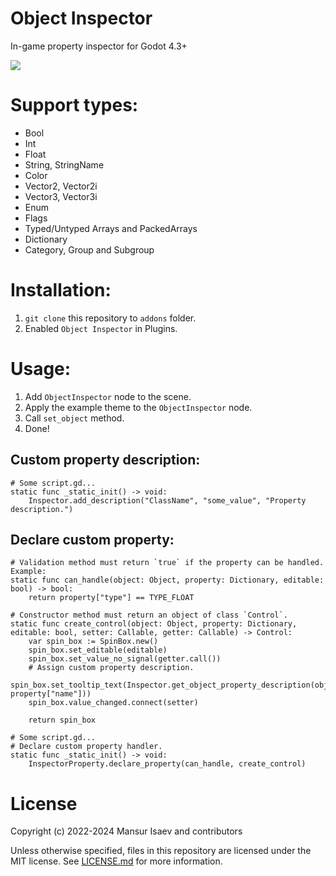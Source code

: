 # Object Inspector
In-game property inspector for Godot 4.3+

![](https://github.com/4d49/object-inspector/assets/8208165/1e57adc5-9941-43dd-9aeb-50df146f00c4)

# Support types:
- Bool
- Int
- Float
- String, StringName
- Color
- Vector2, Vector2i
- Vector3, Vector3i
- Enum
- Flags
- Typed/Untyped Arrays and PackedArrays
- Dictionary
- Category, Group and Subgroup

# Installation:
1. `git clone` this repository to `addons` folder.
2. Enabled `Object Inspector` in Plugins.

# Usage:
1. Add `ObjectInspector` node to the scene.
2. Apply the example theme to the `ObjectInspector` node.
3. Call `set_object` method.
4. Done!

## Custom property description:
```gdscript
# Some script.gd...
static func _static_init() -> void:
	Inspector.add_description("ClassName", "some_value", "Property description.")
```

## Declare custom property:
```gdscript
# Validation method must return `true` if the property can be handled. Example:
static func can_handle(object: Object, property: Dictionary, editable: bool) -> bool:
	return property["type"] == TYPE_FLOAT

# Constructor method must return an object of class `Control`.
static func create_control(object: Object, property: Dictionary, editable: bool, setter: Callable, getter: Callable) -> Control:
	var spin_box := SpinBox.new()
	spin_box.set_editable(editable)
	spin_box.set_value_no_signal(getter.call())
	# Assign custom property description.
	spin_box.set_tooltip_text(Inspector.get_object_property_description(object, property["name"]))
	spin_box.value_changed.connect(setter)

	return spin_box

# Some script.gd...
# Declare custom property handler.
static func _static_init() -> void:
	InspectorProperty.declare_property(can_handle, create_control)
```

# License
Copyright (c) 2022-2024 Mansur Isaev and contributors

Unless otherwise specified, files in this repository are licensed under the
MIT license. See [LICENSE.md](LICENSE.md) for more information.
